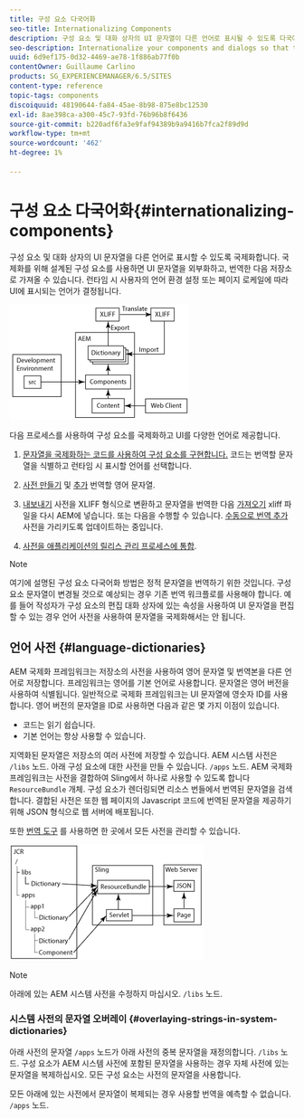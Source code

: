 ```yaml
---
title: 구성 요소 다국어화
seo-title: Internationalizing Components
description: 구성 요소 및 대화 상자의 UI 문자열이 다른 언어로 표시될 수 있도록 다국어화
seo-description: Internationalize your components and dialogs so that their UI strings can be presented in different languages
uuid: 6d9ef175-0d32-4469-ae78-1f886ab77f0b
contentOwner: Guillaume Carlino
products: SG_EXPERIENCEMANAGER/6.5/SITES
content-type: reference
topic-tags: components
discoiquuid: 48190644-fa84-45ae-8b98-875e8bc12530
exl-id: 8ae398ca-a300-45c7-93fd-76b96b8f6436
source-git-commit: b220adf6fa3e9faf94389b9a9416b7fca2f89d9d
workflow-type: tm+mt
source-wordcount: '462'
ht-degree: 1%

---
```


# 구성 요소 다국어화{#internationalizing-components}

구성 요소 및 대화 상자의 UI 문자열을 다른 언어로 표시할 수 있도록 국제화합니다. 국제화를 위해 설계된 구성 요소를 사용하면 UI 문자열을 외부화하고, 번역한 다음 저장소로 가져올 수 있습니다. 런타임 시 사용자의 언어 환경 설정 또는 페이지 로케일에 따라 UI에 표시되는 언어가 결정됩니다.

![chlimage_1-9](assets/chlimage_1-9a.png)

다음 프로세스를 사용하여 구성 요소를 국제화하고 UI를 다양한 언어로 제공합니다.

1. [문자열을 국제화하는 코드를 사용하여 구성 요소를 구현합니다.](/help/sites-developing/i18n-dev.md) 코드는 번역할 문자열을 식별하고 런타임 시 표시할 언어를 선택합니다.
1. [사전 만들기](/help/sites-developing/i18n-translator.md#creating-a-dictionary) 및 [추가](/help/sites-developing/i18n-translator.md#adding-changing-and-removing-strings) 번역할 영어 문자열.

1. [내보내기](/help/sites-developing/i18n-translator.md#exporting-a-dictionary) 사전을 XLIFF 형식으로 변환하고 문자열을 번역한 다음 [가져오기](/help/sites-developing/i18n-translator.md#importing-a-dictionary) xliff 파일을 다시 AEM에 넣습니다. 또는 다음을 수행할 수 있습니다. [수동으로 번역 추가](/help/sites-developing/i18n-translator.md#editing-translated-strings) 사전을 가리키도록 업데이트하는 중입니다.

1. [사전을 애플리케이션의 릴리스 관리 프로세스에 통합](/help/sites-developing/i18n-translator.md#publishing-dictionaries).

>[!NOTE]
>
>여기에 설명된 구성 요소 다국어화 방법은 정적 문자열을 번역하기 위한 것입니다. 구성 요소 문자열이 변경될 것으로 예상되는 경우 기존 번역 워크플로를 사용해야 합니다. 예를 들어 작성자가 구성 요소의 편집 대화 상자에 있는 속성을 사용하여 UI 문자열을 편집할 수 있는 경우 언어 사전을 사용하여 문자열을 국제화해서는 안 됩니다.

## 언어 사전 {#language-dictionaries}

AEM 국제화 프레임워크는 저장소의 사전을 사용하여 영어 문자열 및 번역본을 다른 언어로 저장합니다. 프레임워크는 영어를 기본 언어로 사용합니다. 문자열은 영어 버전을 사용하여 식별됩니다. 일반적으로 국제화 프레임워크는 UI 문자열에 영숫자 ID를 사용합니다. 영어 버전의 문자열을 ID로 사용하면 다음과 같은 몇 가지 이점이 있습니다.

* 코드는 읽기 쉽습니다.
* 기본 언어는 항상 사용할 수 있습니다.

지역화된 문자열은 저장소의 여러 사전에 저장할 수 있습니다. AEM 시스템 사전은 `/libs` 노드. 아래 구성 요소에 대한 사전을 만들 수 있습니다. `/apps` 노드. AEM 국제화 프레임워크는 사전을 결합하여 Sling에서 하나로 사용할 수 있도록 합니다 `ResourceBundle` 개체. 구성 요소가 렌더링되면 리소스 번들에서 번역된 문자열을 검색합니다. 결합된 사전은 또한 웹 페이지의 Javascript 코드에 번역된 문자열을 제공하기 위해 JSON 형식으로 웹 서버에 배포됩니다.

또한 [번역 도구](/help/sites-developing/i18n-translator.md) 를 사용하면 한 곳에서 모든 사전을 관리할 수 있습니다.

![chlimage_1-10](assets/chlimage_1-10a.png)

>[!NOTE]
>
>아래에 있는 AEM 시스템 사전을 수정하지 마십시오. `/libs` 노드.

### 시스템 사전의 문자열 오버레이 {#overlaying-strings-in-system-dictionaries}

아래 사전의 문자열 `/apps` 노드가 아래 사전의 중복 문자열을 재정의합니다. `/libs` 노드. 구성 요소가 AEM 시스템 사전에 포함된 문자열을 사용하는 경우 자체 사전에 있는 문자열을 복제하십시오. 모든 구성 요소는 사전의 문자열을 사용합니다.

모든 아래에 있는 사전에서 문자열이 복제되는 경우 사용할 번역을 예측할 수 없습니다. `/apps` 노드.
